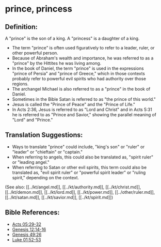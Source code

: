 # prince, princess #

## Definition: ##

A "prince" is the son of a king.  A "princess" is a daughter of a king.

* The term "prince" is often used figuratively to refer to a leader, ruler, or other powerful person.
* Because of Abraham's wealth and importance, he was referred to as a "prince" by the Hittites he was living among.
* In the book of Daniel, the term "prince" is used in the expressions "prince of Persia" and "prince of Greece," which in those contexts probably refer to powerful evil spirits who had authority over those regions.
* The archangel Michael is also referred to as a "prince" in the book of Daniel.
* Sometimes in the Bible Satan is referred to as "the prince of this world."
* Jesus is called the "Prince of Peace" and the "Prince of Life."
* In Acts 2:36, Jesus is referred to as "Lord and Christ" and in Acts 5:31 he is referred to as "Prince and Savior," showing the parallel meaning of "Lord" and "Prince."

## Translation Suggestions: ##

* Ways to translate "prince" could include, "king's son" or "ruler" or "leader" or "chieftain" or "captain." 
* When referring to angels, this could also be translated as, "spirit ruler" or "leading angel."
* When referring to Satan or other evil spirits, this term could also be translated as, "evil spirit ruler" or "powerful spirit leader" or "ruling spirit,"  depending on the context.

(See also: [[../kt/angel.md]], [[../kt/authority.md]], [[../kt/christ.md]],[[../kt/demon.md]], [[../kt/lord.md]], [[../kt/power.md]], [[../other/ruler.md]], [[../kt/satan.md]], [[../kt/savior.md]], [[../kt/spirit.md]])

## Bible References: ##

* [Acts 05:29-32](en/tn/act/help/05/29)
* [Genesis 12:14-16](en/tn/gen/help/12/14)
* [Genesis 49:26](en/tn/gen/help/49/26)
* [Luke 01:52-53](en/tn/luk/help/01/52)